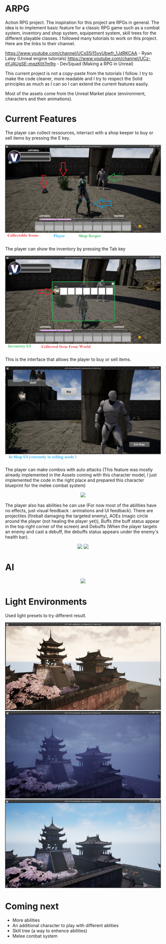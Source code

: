 # ARPG
 Action RPG project. The inspiration for this project are RPGs in general. The idea is to implement basic feature for a classic RPG game such as a combat system, inventory and shop system, equipement system, skill trees for the different playable classes.
I followed many tutorials to work on this project. Here are the links to their channel.

https://www.youtube.com/channel/UCsS5i15vvUbwfr_1JdRKCAA - Ryan Laley (Unreal engine tutorials)
https://www.youtube.com/channel/UCz-eYJAUgSE-mqzKtit7m9g - DevSquad (Making a RPG in Unreal)

This current project is not a copy-paste from the tutorials I follow. I try to make the code cleaner, more readable and I try to respect the Solid principles as much as I can so I can extend the current features easily.

Most of the assets come from the Unreal Market place (environment, characters and their animations).


# Current Features


The player can collect ressources, interract with a shop keeper to buy or sell items by pressing the E key.
<p align="center">
  <img src="UE4%20Logs/1.PNG">
</p>


The player can show the inventory by pressing the Tab key
<p align="center">
  <img src="UE4%20Logs/2.PNG">
</p>


This is the interface that allows the player to buy or sell items.
<p align="center">
  <img src="UE4%20Logs/3.PNG">
</p>


The player can make combos with auto attacks (This feature was mostly already implemented in the Assets coming with this character model, I just implemented the code in the right place and prepared this character blueprint for the melee combat system)
<p align="center">
  <img src="UE4%20Logs/ComboSystem.gif">
</p>

The player also has abilities he can use (For now most of the abilities have no effects, just visual feedback : animations and UI feedback).
There are projectiles (fireball damaging the targeted enemy), AOEs (magic circle around the player (not healing the player yet)), Buffs (the buff status appear in the top right corner of the screen) and Debuffs (When the player targets an enemy and cast a debuff, the debuffs status appears under the enemy's health bar).
<p align="center">
  <img src="UE4%20Logs/AbilitySystem1.gif">
  <img src="UE4%20Logs/AbilitySystem2.gif">
</p>

# AI

<p align="center">
  <img src="UE4%20Logs/AI_Patrol.gif">
</p>

# Light Environments

Used light presets to try different result.
<p align="center">
  <img src="UE4%20Logs/Light1.PNG">
  <img src="UE4%20Logs/Light2.PNG">
  <img src="UE4%20Logs/Light3.PNG">
</p>

# Coming next

- More abilities
- An additional character to play with different ablities
- Skill tree (a way to enhence abilities)
- Melee combat system
